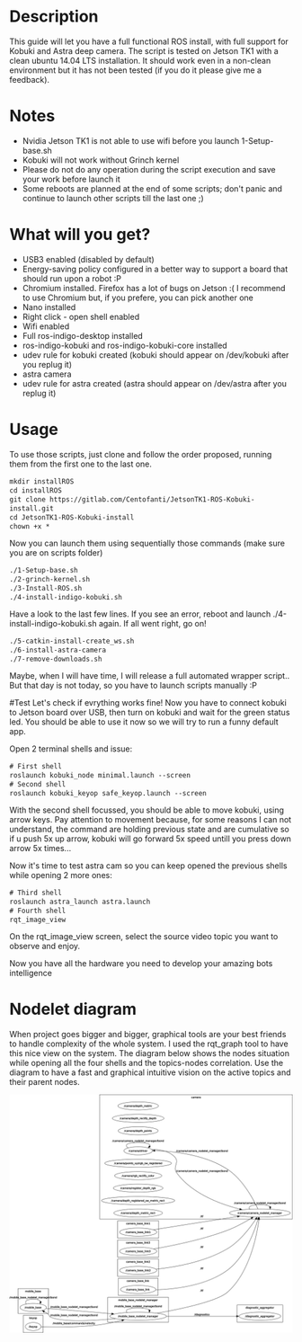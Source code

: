 # Description
This guide will let you have a full functional ROS install, with full support for Kobuki and Astra deep camera.
The script is tested on Jetson TK1 with a clean ubuntu 14.04 LTS installation. It should work even in a non-clean environment but it has not been tested (if you do it please give me a feedback).

# Notes
- Nvidia Jetson TK1 is not able to use wifi before you launch 1-Setup-base.sh
- Kobuki will not work without Grinch kernel
- Please do not do any operation during the script execution and save your work before launch it
- Some reboots are planned at the end of some scripts; don't panic and continue to launch other scripts till the last one ;)

# What will you get?
- USB3 enabled (disabled by default)
- Energy-saving policy configured in a better way to support a board that should run upon a robot :P
- Chromium installed. Firefox has a lot of bugs on Jetson :( I recommend to use Chromium but, if you prefere, you can pick another one
- Nano installed
- Right click - open shell enabled
- Wifi enabled
- Full ros-indigo-desktop installed
- ros-indigo-kobuki and ros-indigo-kobuki-core installed
- udev rule for kobuki created (kobuki should appear on /dev/kobuki after you replug it)
- astra camera
- udev rule for astra created (astra should appear on /dev/astra after you replug it)


# Usage
To use those scripts, just clone and follow the order proposed, running them from the first one to the last one.
```shell
mkdir installROS
cd installROS
git clone https://gitlab.com/Centofanti/JetsonTK1-ROS-Kobuki-install.git
cd JetsonTK1-ROS-Kobuki-install
chown +x *
```
Now you can launch them using sequentially those commands (make sure you are on scripts folder)
```shell
./1-Setup-base.sh
./2-grinch-kernel.sh
./3-Install-ROS.sh
./4-install-indigo-kobuki.sh
```
Have a look to the last few lines. If you see an error, reboot and launch ./4-install-indigo-kobuki.sh again.
If all went right, go on!
```shell
./5-catkin-install-create_ws.sh
./6-install-astra-camera
./7-remove-downloads.sh
```

Maybe, when I will have time, I will release a full automated wrapper script.. But that day is not today, so you have to launch scripts manually :P

#Test
Let's check if evrything works fine!
Now you have to connect kobuki to Jetson board over USB, then turn on kobuki and wait for the green status led.
You should be able to use it now so we will try to run a funny default app.

Open 2 terminal shells and issue:
```shell
# First shell
roslaunch kobuki_node minimal.launch --screen
# Second shell
roslaunch kobuki_keyop safe_keyop.launch --screen
```
With the second shell focussed, you should be able to move kobuki, using arrow keys. Pay attention to movement because, for some reasons I can not understand, the command are holding previous state and are cumulative so if u push 5x up arrow, kobuki will go forward 5x speed untill you press down arrow 5x times...

Now it's time to test astra cam so you can keep opened the previous shells while opening 2 more ones:
```shell
# Third shell
roslaunch astra_launch astra.launch
# Fourth shell
rqt_image_view
```
On the rqt_image_view screen, select the source video topic you want to observe and enjoy.

Now you have all the hardware you need to develop your amazing bots intelligence

# Nodelet diagram
When project goes bigger and bigger, graphical tools are your best friends to handle complexity of the whole system. I used the rqt_graph tool to have this nice view on the system.
The diagram below shows the nodes situation while opening all the four shells and the topics-nodes correlation.
Use the diagram to have a fast and graphical intuitive vision on the active topics and their parent nodes.


![alt text][diagram]



[diagram]: img/Simple_keyop_with_astra_cam.png "Nodelet diagram"